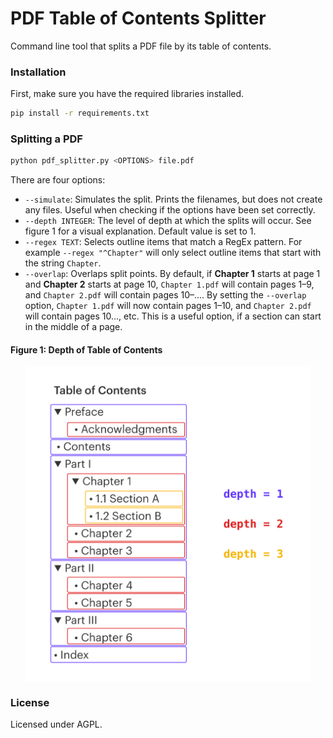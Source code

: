 # PDF Table of Contents Splitter

Command line tool that splits a PDF file by its table of contents.

### Installation
First, make sure you have the required libraries installed.
```bash
pip install -r requirements.txt
```

### Splitting a PDF

```bash
python pdf_splitter.py <OPTIONS> file.pdf
```

There are four options:

- `--simulate`: Simulates the split. Prints the filenames, but does not create any files. Useful when checking if the options have been set correctly. 
- `--depth INTEGER`: The level of depth at which the splits will occur. See figure 1 for a visual explanation. Default value is set to 1.
- `--regex TEXT`: Selects outline items that match a RegEx pattern. For example `--regex "^Chapter"` will only select outline items that start with the string `Chapter`.
- `--overlap`: Overlaps split points. By default, if **Chapter 1** starts at page 1 and **Chapter 2** starts at page 10, `Chapter 1.pdf` will contain pages 1–9, and `Chapter 2.pdf` will contain pages 10–.... By setting the `--overlap` option, `Chapter 1.pdf` will now contain pages 1–10, and `Chapter 2.pdf` will contain pages 10..., etc. This is a useful option, if a section can start in the middle of a page. 

#### Figure 1: Depth of Table of Contents

<img src="toc_image.png" style="max-width: 90%; display: block; margin-left: auto; margin-right: auto">

### License

Licensed under AGPL.
